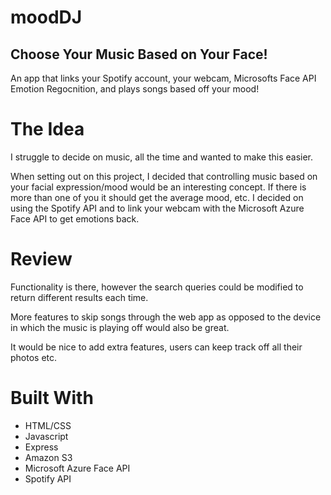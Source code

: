# moodDJ
## Choose Your Music Based on Your Face!
An app that links your Spotify account, your webcam, Microsofts Face API Emotion Regocnition, and plays songs based off your mood!

# The Idea
I struggle to decide on music, all the time and wanted to make this easier. 

When setting out on this project, I decided that controlling music based on your facial expression/mood would be an interesting concept. If there is more than one of you it should get the average mood, etc. I decided on using the Spotify API and to link your webcam with the Microsoft Azure Face API to get emotions back.

# Review
Functionality is there, however the search queries could be modified to return different results each time.

More features to skip songs through the web app as opposed to the device in which the music is playing off would also be great.

It would be nice to add extra features, users can keep track off all their photos etc.

# Built With
* HTML/CSS
* Javascript
* Express
* Amazon S3
* Microsoft Azure Face API
* Spotify API
